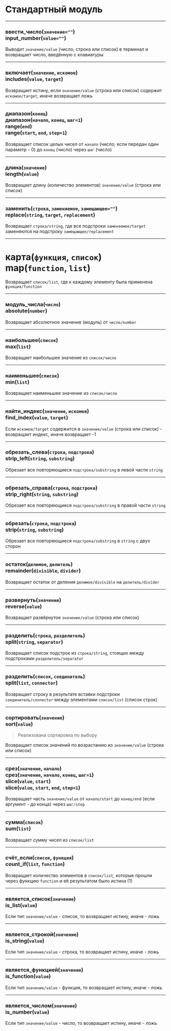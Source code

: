 # Стандартный модуль

---

### ввести_число(`значение=""`) <br /> input_number(`value=""`)

Выводит `значение/value` (число, строка или список) в терминал и возвращает число, введённую с клавиатуры

---

### включает(`значение`, `искомое`) <br /> includes(`value`, `target`)

Возвращает истину, если `значение/value` (строка или список) содержит `искомое/target`, иначе возвращает ложь

---

### диапазон(`конец`) <br /> диапазон(`начало`, `конец`, `шаг=1`) <br /> range(`end`) <br /> range(`start`, `end`, `step=1`)

Возвращает список целых чисел от `начало` (число; если передан один параметр - 0) до `конец` (число) через `шаг` (число)

---

### длина(`значение`) <br /> length(`value`)

Возвращает длину (количество элементов) `значение/value` (строка или список)

---

### заменить(`строка`, `заменяемое`, `замещающее=""`) <br /> replace(`string`, `target`, `replacement`)

Возвращает `строка/string`, где все подстроки `заменяемое/target` заменяются на подстроку `замещающее/replacement`

---

# карта(`функция`, `список`) <br /> map(`function`, `list`)

Возвращает `список/list`, где к каждому элементу была применена `функция/function`

---

### модуль_числа(`число`) <br /> absolute(`number`)

Возвращает абсолютное значение (модуль) от `число/number`

---

### наибольшее(`список`) <br /> max(`list`)

Возвращает наибольшее значение из `список/число`

---

### наименьшее(`список`) <br /> min(`list`)

Возвращает наименьшее значение из `список/число`

---

### найти_индекс(`значение`, `искомое`) <br /> find_index(`value`, `target`)

Если `искомое/target` содержится в `значение/value` (строка или список) - возвращает индекс, иначе возвращает -1

---

### обрезать_слева(`строка`, `подстрока`) <br /> strip_left(`string`, `substring`)

Обрезает все повторяющиеся `подстрока/substring` в левой части `string`

---

### обрезать_справа(`строка`, `подстрока`) <br /> strip_right(`string`, `substring`)

Обрезает все повторяющиеся `подстрока/substring` в правой части `string`

---

### обрезать(`строка`, `подстрока`) <br /> strip(`string`, `substring`)

Обрезает все повторяющиеся `подстрока/substring` в `string` с двух сторон

---

### остаток(`делимое`, `делитель`) <br /> remainder(`divisible`, `divider`)

Возвращает остаток от деления `делимое/divisible` на `делитель/divider`

---

### развернуть(`значение`) <br /> reverse(`value`)

Возвращает развёрнутое `значение/value` (строка или список)

---

### разделить(`строка`, `разделитель`) <br /> split(`string`, `separator`)

Возвращает список подстрок из `строка/string`, стоящих между подстроками `разделитель/separator`

---

### разделить(`список`, `соединитель`) <br /> split(`list`, `connector`)

Возвращает строку в результате вставки подстроки `соединитель/connector` между элементами `список/list` (список строк) 

---

### сортировать(`значение`) <br /> sort(`value`)

> Реализована сортировка по выбору

Возвращает список значений по возрастанию из `значение/value` (строка или список)

---

### срез(`значение`, `начало`) <br /> срез(`значение`, `начало`, `конец`, `шаг=1`) <br /> slice(`value`, `start`) <br /> slice(`value`, `start`, `end`, `step=1`)

Возвращает часть `значение/value` от `начало/start` до `конец/end` (если аргумент - до конца) через `шаг/step`

---

### сумма(`список`) <br /> sum(`list`)

Возвращает сумму чисел из `список/list`

---

### счёт_если(`список`, `функция`) <br /> count_if(`list`, `function`)

Возвращает количество элементов в `список/list`, которые прошли через функцию `function` и её результатом было истина (1)

---

### является_список(`значение`) <br /> is_list(`value`)

Если тип `значение/value` - список, то возвращает истину, иначе - ложь

---

### является_строкой(`значение`) <br /> is_string(`value`)

Если тип `значение/value` - строка, то возвращает истину, иначе - ложь

---

### является_функцией(`значение`) <br /> is_function(`value`)

Если тип `значение/value` - функция, то возвращает истину, иначе - ложь

---

### является_числом(`значение`) <br /> is_number(`value`)

Если тип `значение/value` - число, то возвращает истину, иначе - ложь